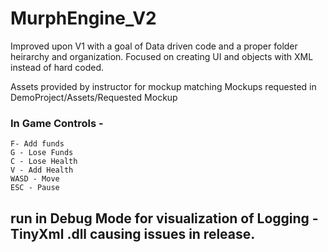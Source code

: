 # MurphEngine_V2
Improved upon V1 with a goal of Data driven code and a proper folder heirarchy and organization.
Focused on creating UI and objects with XML instead of hard coded. 

Assets provided by instructor for mockup matching Mockups requested in DemoProject/Assets/Requested Mockup

### In Game Controls - 
    F- Add funds
    G - Lose Funds
    C - Lose Health
    V - Add Health
    WASD - Move
    ESC - Pause


## run in Debug Mode for visualization of Logging - TinyXml .dll causing issues in release. 
